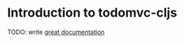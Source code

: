 # Introduction to todomvc-cljs

TODO: write [great documentation](http://jacobian.org/writing/what-to-write/)
